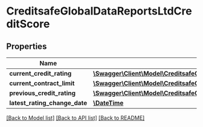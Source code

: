 # CreditsafeGlobalDataReportsLtdCreditScore

## Properties
Name | Type | Description | Notes
------------ | ------------- | ------------- | -------------
**current_credit_rating** | [**\Swagger\Client\Model\CreditsafeGlobalDataReportsCreditRating**](CreditsafeGlobalDataReportsCreditRating.md) |  | [optional] 
**current_contract_limit** | [**\Swagger\Client\Model\CreditsafeGlobalDataReportsFinancialValue1SystemDecimal**](CreditsafeGlobalDataReportsFinancialValue1SystemDecimal.md) |  | [optional] 
**previous_credit_rating** | [**\Swagger\Client\Model\CreditsafeGlobalDataReportsCreditRating**](CreditsafeGlobalDataReportsCreditRating.md) |  | [optional] 
**latest_rating_change_date** | [**\DateTime**](\DateTime.md) |  | [optional] 

[[Back to Model list]](../../README.md#documentation-for-models) [[Back to API list]](../../README.md#documentation-for-api-endpoints) [[Back to README]](../../README.md)

